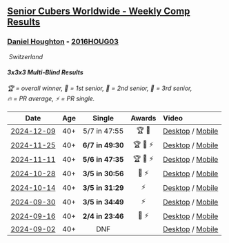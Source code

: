 <style>table {white-space: nowrap;}</style>
<link rel="stylesheet" type="text/css" href="/scw-comp/css/flags.css" />

## [Senior Cubers Worldwide - Weekly Comp Results](/scw-comp/results/)
### [Daniel Houghton](README.md) - [2016HOUG03](https://www.worldcubeassociation.org/persons/2016HOUG03?event=333mbf)

<i class="flag flag-CH" />&nbsp;Switzerland

#### 3x3x3 Multi-Blind Results

<span style="white-space: nowrap;">🏆 = overall winner</span>, <span style="white-space: nowrap;">🥇 = 1st senior</span>, <span style="white-space: nowrap;">🥈 = 2nd senior</span>, <span style="white-space: nowrap;">🥉 = 3rd senior</span>, <span style="white-space: nowrap;">🔥 = PR average</span>, <span style="white-space: nowrap;">⚡ = PR single</span>.

| Date | Age | Single | Awards | Video |
| :--: | :--: | :--: | :--: | :-- |
| [2024-12-09](../../results/2024-12-09/333mbf.md) | 40+ | 5/7 in 47:55 | 🏆 🥇 | [Desktop](https://www.facebook.com/events/553095514206807/permalink/561988366650855) / [Mobile](https://m.facebook.com/events/553095514206807?view=permalink&id=561988366650855) |
| [2024-11-25](../../results/2024-11-25/333mbf.md) | 40+ | **6/7 in 49:30** | 🏆 🥇 ⚡ | [Desktop](https://www.facebook.com/events/1082790186973276/permalink/1092227686029526) / [Mobile](https://m.facebook.com/events/1082790186973276?view=permalink&id=1092227686029526) |
| [2024-11-11](../../results/2024-11-11/333mbf.md) | 40+ | **5/6 in 47:35** | 🏆 🥇 ⚡ | [Desktop](https://www.facebook.com/events/1990691201411524/permalink/2000410830439561) / [Mobile](https://m.facebook.com/events/1990691201411524?view=permalink&id=2000410830439561) |
| [2024-10-28](../../results/2024-10-28/333mbf.md) | 40+ | **3/5 in 30:56** | 🥉 ⚡ | [Desktop](https://www.facebook.com/events/955936316357414/permalink/959089402708772) / [Mobile](https://m.facebook.com/events/955936316357414?view=permalink&id=959089402708772) |
| [2024-10-14](../../results/2024-10-14/333mbf.md) | 40+ | **3/5 in 31:29** | ⚡ | [Desktop](https://www.facebook.com/events/844597247519001/permalink/846626073982785) / [Mobile](https://m.facebook.com/events/844597247519001?view=permalink&id=846626073982785) |
| [2024-09-30](../../results/2024-09-30/333mbf.md) | 40+ | **3/5 in 34:49** | ⚡ | [Desktop](https://www.facebook.com/events/1277054103468955/permalink/1286967425810956) / [Mobile](https://m.facebook.com/events/1277054103468955?view=permalink&id=1286967425810956) |
| [2024-09-16](../../results/2024-09-16/333mbf.md) | 40+ | **2/4 in 23:46** | 🥈 ⚡ | [Desktop](https://www.facebook.com/events/838621045098189/permalink/842189894741304) / [Mobile](https://m.facebook.com/events/838621045098189?view=permalink&id=842189894741304) |
| [2024-09-02](../../results/2024-09-02/333mbf.md) | 40+ | DNF |  | [Desktop](https://www.facebook.com/events/1009228074235878/permalink/1014174187074600) / [Mobile](https://m.facebook.com/events/1009228074235878?view=permalink&id=1014174187074600) |


<!-- Global site tag (gtag.js) - Google Analytics -->
<script async src="https://www.googletagmanager.com/gtag/js?id=UA-86348435-3"></script>
<script>window.dataLayer = window.dataLayer || []; function gtag() {dataLayer.push(arguments);} gtag('js', new Date()); gtag('config', 'UA-86348435-3');</script>

